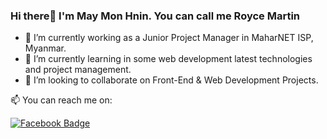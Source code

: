 ### Hi there👋 I'm May Mon Hnin. You can call me Royce Martin 

<ul>
<li>🔭 I’m currently working as a Junior Project Manager in MaharNET ISP, Myanmar.</li>
<li>🌱 I’m currently learning in some web development latest technologies and project management.</li>
<li>👯 I’m looking to collaborate on Front-End & Web Development Projects.</li>
</ul>


📫 You can reach me on:

<a href="https://www.facebook.com/profile.php?id=100081747856418"><img src="https://camo.githubusercontent.com/442d5eee3384c754d3a68b5af68e7b964cc27b557ca9faea9d4da62a7c5f3c3a/68747470733a2f2f696d672e736869656c64732e696f2f62616467652f2d5061696e672d626c75653f7374796c653d666c6174266c6162656c436f6c6f723d626c7565266c6f676f3d66616365626f6f6b266c6f676f436f6c6f723d7768697465" alt="Facebook Badge" style="max-width: 100%;"></a>
<a href="mailto:maymonhnin1000@gmail.com">
